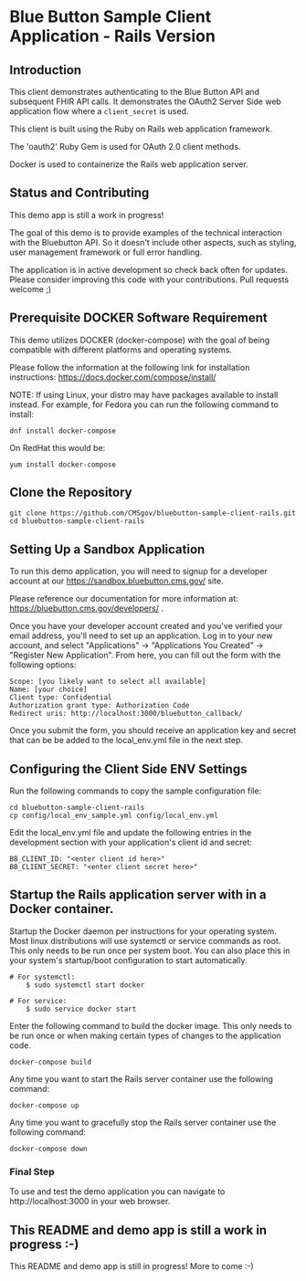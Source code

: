 Blue Button Sample Client Application - Rails Version
======================================================

## Introduction

This client demonstrates authenticating to the Blue Button API and subsequent FHIR API calls.
It demonstrates the OAuth2 Server Side web application flow where a `client_secret` is used.

This client is built using the Ruby on Rails web application framework. 

The 'oauth2' Ruby Gem is used for OAuth 2.0 client methods.

Docker is used to containerize the Rails web application server.

## Status and Contributing

This demo app is still a work in progress! 

The goal of this demo is to provide examples of the technical interaction with the Bluebutton API. So it doesn't
include other aspects, such as styling, user management framework or full error handling. 

The application is in active development so check back often for updates.
Please consider improving this code with your contributions. Pull requests welcome ;) 

## Prerequisite DOCKER Software Requirement

This demo utilizes DOCKER (docker-compose) with the goal of being compatible with different platforms and operating systems. 

Please follow the information at the following link for installation instructions: https://docs.docker.com/compose/install/

NOTE: If using Linux, your distro may have packages available to install instead. For example, for Fedora you can run the following command to install:

    dnf install docker-compose

On RedHat this would be:

    yum install docker-compose


## Clone the Repository

    git clone https://github.com/CMSgov/bluebutton-sample-client-rails.git
    cd bluebutton-sample-client-rails 

## Setting Up a Sandbox Application

To run this demo application, you will need to signup for a developer account
at our https://sandbox.bluebutton.cms.gov/ site.

Please reference our documentation for more information at: https://bluebutton.cms.gov/developers/ .

Once you have your developer account created and you've verified your email address,
you'll need to set up an application. Log in to your new account, and select
"Applications" -> "Applications You Created" -> "Register New Application". From
here, you can fill out the form with the following options:

    Scope: [you likely want to select all available]
    Name: [your choice]
    Client type: Confidential
    Authorization grant type: Authorization Code
    Redirect uris: http://localhost:3000/bluebutton_callback/

Once you submit the form, you should receive an application key and secret that
can be be added to the local_env.yml file in the next step.

## Configuring the Client Side ENV Settings

Run the following commands to copy the sample configuration file:

    cd bluebutton-sample-client-rails
    cp config/local_env_sample.yml config/local_env.yml

Edit the local_env.yml file and update the following entries in the development section with your
application's client id and secret: 

    BB_CLIENT_ID: "<enter client id here>"
    BB_CLIENT_SECRET: "<enter client secret here>"


## Startup the Rails application server with in a Docker container.

Startup the Docker daemon per instructions for your operating system. Most linux distributions will use systemctl or service commands as root. This only needs to be run once per system boot. You can also place this in your system's startup/boot configuration to start automatically.

    # For systemctl:
        $ sudo systemctl start docker

    # For service:
        $ sudo service docker start

Enter the following command to build the docker image. This only needs to be run once or when
making certain types of changes to the application code.

    docker-compose build

Any time you want to start the Rails server container use the following command:

    docker-compose up


Any time you want to gracefully stop the Rails server container use the following command:

    docker-compose down
    
### Final Step

To use and test the demo application you can navigate to http://localhost:3000 in your web browser.


## This README and demo app is still a work in progress :-)

This README and demo app is still in progress! More to come :-)
